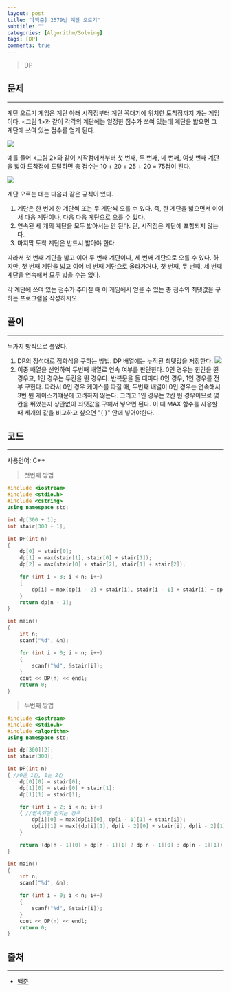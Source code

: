 ```yaml
---
layout: post
title: "[백준] 2579번 계단 오르기"
subtitle: ""
categories: [Algorithm/Solving]
tags: [DP]
comments: true
---
```


> DP

## 문제
---

계단 오르기 게임은 계단 아래 시작점부터 계단 꼭대기에 위치한 도착점까지 가는 게임이다. <그림 1>과 같이 각각의 계단에는 일정한 점수가 쓰여 있는데 계단을 밟으면 그 계단에 쓰여 있는 점수를 얻게 된다.

![](https://www.acmicpc.net/upload/images/k64or2GOK1vmpEig7Ud.png)

예를 들어 <그림 2>와 같이 시작점에서부터 첫 번째, 두 번째, 네 번째, 여섯 번째 계단을 밟아 도착점에 도달하면 총 점수는 10 + 20 + 25 + 20 = 75점이 된다.

![](https://www.acmicpc.net/upload/images/f62omMF2kQYD5rDct.png)

계단 오르는 데는 다음과 같은 규칙이 있다.

1. 계단은 한 번에 한 계단씩 또는 두 계단씩 오를 수 있다. 즉, 한 계단을 밟으면서 이어서 다음 계단이나, 다음 다음 계단으로 오를 수 있다.
2. 연속된 세 개의 계단을 모두 밟아서는 안 된다. 단, 시작점은 계단에 포함되지 않는다.
3. 마지막 도착 계단은 반드시 밟아야 한다.


따라서 첫 번째 계단을 밟고 이어 두 번째 계단이나, 세 번째 계단으로 오를 수 있다. 하지만, 첫 번째 계단을 밟고 이어 네 번째 계단으로 올라가거나, 첫 번째, 두 번째, 세 번째 계단을 연속해서 모두 밟을 수는 없다.

각 계단에 쓰여 있는 점수가 주어질 때 이 게임에서 얻을 수 있는 총 점수의 최댓값을 구하는 프로그램을 작성하시오.

## 풀이
---

두가지 방식으로 풀었다.
1. DP의 정석대로 점화식을 구하는 방법. DP 배열에는 누적된 최댓값을 저장한다.
   ![](https://postfiles.pstatic.net/MjAyMDAzMjVfNzQg/MDAxNTg1MTE5Njk5MTYz.AmhJx__HH3gkFAq-1R05UMAakeRa590b3e_kUUQ0JFIg.jwCWweFtFnjM3lDOm_pWQPeL63qI3AU-HoEcOvsgj2cg.PNG.rannan09/image.png?type=w966)
2. 이중 배열을 선언하여 두번째 배열로 연속 여부를 판단한다.
   0인 경우는 한칸을 뛴 경우고, 1인 경우는 두칸을 뛴 경우다.  반복문을 돌 때마다 0인 경우, 1인 경우를 전부 구한다.  따라서 0인 경우 케이스를 따질 때, 두번째 배열이 0인 경우는 연속해서 3번 뛴 케이스기떄문에 고려하지 않는다.  그리고 1인 경우는 2칸 뛴 경우이므로 몇 칸을 뛰었는지 상관없이 최댓값을 구해서 넣으면 된다.  이 때 MAX 함수를 사용할 때 세개의 값을 비교하고 싶으면 "{ }" 안에 넣어야한다.

## 코드
---

사용언어: C++
> 첫번째 방법

```cpp
#include <iostream>
#include <stdio.h>
#include <cstring>
using namespace std;

int dp[300 + 1];
int stair[300 + 1];

int DP(int n)
{
    dp[0] = stair[0];
    dp[1] = max(stair[1], stair[0] + stair[1]);
    dp[2] = max(stair[0] + stair[2], stair[1] + stair[2]);

    for (int i = 3; i < n; i++)
    {
        dp[i] = max(dp[i - 2] + stair[i], stair[i - 1] + stair[i] + dp[i - 3]);
    }
    return dp[n - 1];
}

int main()
{
    int n;
    scanf("%d", &n);

    for (int i = 0; i < n; i++)
    {
        scanf("%d", &stair[i]);
    }
    cout << DP(n) << endl;
    return 0;
}
```

> 두번째 방법

```cpp
#include <iostream>
#include <stdio.h>
#include <algorithm>
using namespace std;

int dp[300][2];
int stair[300];

int DP(int n)
{ //0은 1칸, 1는 2칸
    dp[0][0] = stair[0];
    dp[1][0] = stair[0] + stair[1];
    dp[1][1] = stair[1];

    for (int i = 2; i < n; i++)
    { //연속되면 안되는 경우
        dp[i][0] = max(dp[i][0], dp[i - 1][1] + stair[i]);
        dp[i][1] = max({dp[i][1], dp[i - 2][0] + stair[i], dp[i - 2][1] + stair[i]});
    }

    return (dp[n - 1][0] > dp[n - 1][1] ? dp[n - 1][0] : dp[n - 1][1]);
}

int main()
{
    int n;
    scanf("%d", &n);

    for (int i = 0; i < n; i++)
    {
        scanf("%d", &stair[i]);
    }
    cout << DP(n) << endl;
    return 0;
}
```

## 출처
---

* [백준](https://www.acmicpc.net/problem/2579)